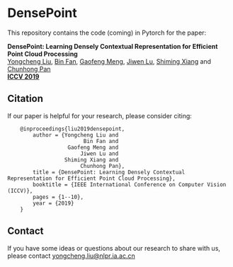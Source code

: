 DensePoint
===
This repository contains the code (coming) in Pytorch for the paper:

__DensePoint: Learning Densely Contextual Representation for Efficient Point Cloud Processing__ 
<br>
[Yongcheng Liu](https://yochengliu.github.io/), [Bin Fan](http://www.nlpr.ia.ac.cn/fanbin/), [Gaofeng Meng](http://www.escience.cn/people/menggaofeng/index.html;jsessionid=EE2E193290F516D1BA8E2E35A09A9A08-n1), [Jiwen Lu](http://ivg.au.tsinghua.edu.cn/Jiwen_Lu/), [Shiming Xiang](https://scholar.google.com/citations?user=0ggsACEAAAAJ&hl=zh-CN) and [Chunhong Pan](http://people.ucas.ac.cn/~0005314)
<br>
[__ICCV 2019__](http://iccv2019.thecvf.com/)


## Citation

If our paper is helpful for your research, please consider citing:   

        @inproceedings{liu2019densepoint,   
            author = {Yongcheng Liu and    
                            Bin Fan and  
                       Gaofeng Meng and
                           Jiwen Lu and
                      Shiming Xiang and   
                           Chunhong Pan},   
            title = {DensePoint: Learning Densely Contextual Representation for Efficient Point Cloud Processing},   
            booktitle = {IEEE International Conference on Computer Vision (ICCV)},    
            pages = {1--10},  
            year = {2019}   
        }   

## Contact

If you have some ideas or questions about our research to share with us, please contact <yongcheng.liu@nlpr.ia.ac.cn>
